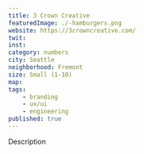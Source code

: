 ```yaml
---
title: 3 Crown Creative
featuredImage: ./-hamburgers.png
website: https://3crowncreative.com/
twit: 
inst: 
category: numbers
city: Seattle
neighborhood: Fremont
size: Small (1-10)
map:
tags:
    - branding
    - ux/ui
    - engineering
published: true
---
```


Description

